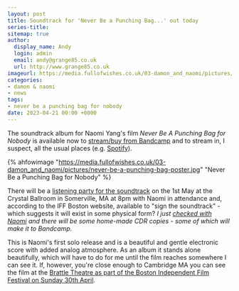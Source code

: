 ```yaml
---
layout: post
title: Soundtrack for 'Never Be a Punching Bag...' out today
series-title:
sitemap: true
author:
  display_name: Andy
  login: admin
  email: andy@grange85.co.uk
  url: http://www.grange85.co.uk
imageurl: https://media.fullofwishes.co.uk/03-damon_and_naomi/pictures/never-be-a-punching-bag-poster.jpg
categories:
- damon & naomi
- news
tags:
- never be a punching bag for nobody
date: 2023-04-21 00:00 +0000
---
```

The soundtrack album for Naomi Yang's film _Never Be A Punching Bag for Nobody_ is available now to [stream/buy from Bandcamp](https://damonandnaomi.bandcamp.com/album/never-be-a-punching-bag-for-nobody-original-soundtrack) and to stream in, I suspect, all the usual places (e.g. [Spotify](https://open.spotify.com/album/3XVjtjDYGxTRqGmWzmXloL?si=GnXdfOWtQZeJWPVcC1UT9Q)).

{% ahfowimage "https://media.fullofwishes.co.uk/03-damon_and_naomi/pictures/never-be-a-punching-bag-poster.jpg" "Never Be a Punching Bag for Nobody" %}

There will be a [listening party for the soundtrack](https://iffboston.org/series/the-festival/screening/never-be-a-punching-bag-for-nobody-ost-listening-party) on the 1st May at the Crystal Ballroom in Somerville, MA at 8pm with Naomi in attendance and, according to the IFF Boston website, available to "sign the soundtrack" - which suggests it will exist in some physical form? _I just [checked with Naomi](https://www.instagram.com/p/CrTdusSpxm7/) and there will be some home-made CDR copies - some of which will make it to Bandcamp_.

This is Naomi's first solo release and is a beautiful and gentle electronic score with added analog atmosphere. As an album it stands alone beautifully, which will have to do for me until the film reaches somewhere I can see it. If, however, you're close enough to Cambridge MA you can see the film at the [Brattle Theatre as part of the Boston Independent Film Festival on Sunday 30th April](https://iffboston.org/series/the-festival/screening/never-be-a-punching-bag-for-nobody).
